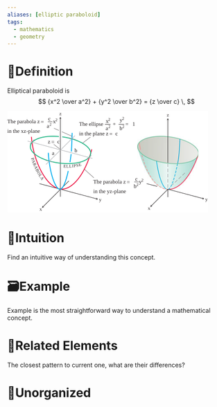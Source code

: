 ```yaml
---
aliases: [elliptic paraboloid]
tags:
  - mathematics
  - geometry
---
```



# 📝Definition
Elliptical paraboloid is
$$
{x^2 \over a^2} + {y^2 \over b^2} = {z \over c} \,
$$

![|500](../assets/elliptical_paraboloid.svg)
# 🧠Intuition
Find an intuitive way of understanding this concept.

# 🗃Example
Example is the most straightforward way to understand a mathematical concept.

# 🌱Related Elements
The closest pattern to current one, what are their differences?


# 🍂Unorganized